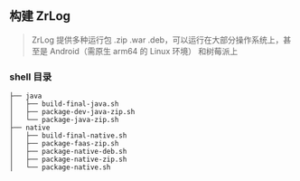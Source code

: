 ## 构建 ZrLog

> ZrLog 提供多种运行包 .zip .war .deb，可以运行在大部分操作系统上，甚至是 Android（需原生 arm64 的 Linux 环境） 和树莓派上

### shell 目录

```
├── java
│   ├── build-final-java.sh
│   ├── package-dev-java-zip.sh
│   └── package-java-zip.sh
├── native
│   ├── build-final-native.sh
│   ├── package-faas-zip.sh
│   ├── package-native-deb.sh
│   ├── package-native-zip.sh
│   └── package-native.sh
```